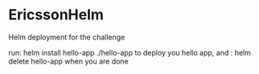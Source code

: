 # EricssonHelm
Helm deployment for the challenge

run:
  helm install hello-app ./hello-app
to deploy you hello app, and :
  helm delete hello-app
when you are done
